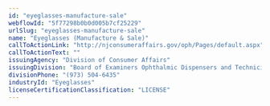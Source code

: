 ```yaml
---
id: "eyeglasses-manufacture-sale"
webflowId: "5f77298b0b0d005b7cf25229"
urlSlug: "eyeglasses-manufacture-sale"
name: "Eyeglasses (Manufacture & Sale)"
callToActionLink: "http://njconsumeraffairs.gov/oph/Pages/default.aspx"
callToActionText: ""
issuingAgency: "Division of Consumer Affairs"
issuingDivision: "Board of Examiners Ophthalmic Dispensers and Technicians"
divisionPhone: "(973) 504-6435"
industryId: "Eyeglasses"
licenseCertificationClassification: "LICENSE"
---
```

